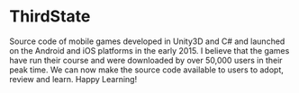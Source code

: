 # ThirdState
Source code of mobile games developed in Unity3D and C# and launched on the Android and iOS platforms in the early 2015. I believe that the games have run their course and were downloaded by over 50,000 users in their peak time. We can now make the source code available to users to adopt, review and learn. Happy Learning!
